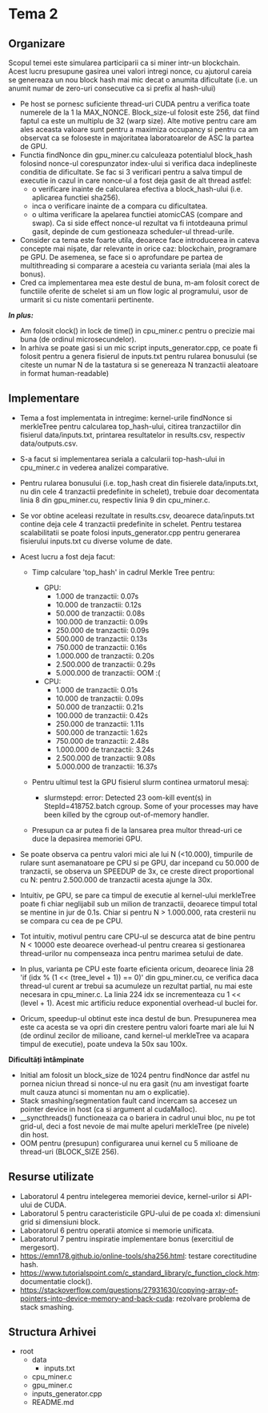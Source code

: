 # Tema 2

Organizare
-
Scopul temei este simularea participarii ca si miner intr-un blockchain. Acest lucru presupune gasirea unei valori intregi nonce, cu ajutorul careia se genereaza un nou block hash mai mic decat o anumita dificultate (i.e. un anumit numar de zero-uri consecutive ca si prefix al hash-ului)

* Pe host se pornesc suficiente thread-uri CUDA pentru a verifica toate numerele de la 1 la MAX_NONCE. Block_size-ul folosit este 256, dat fiind faptul ca este un multiplu de 32 (warp size). Alte motive pentru care am ales aceasta valoare sunt pentru a maximiza occupancy si pentru ca am observat ca se foloseste in majoritatea laboratoarelor de ASC la partea de GPU.
* Functia findNonce din gpu_miner.cu calculeaza potentialul block_hash folosind nonce-ul corespunzator index-ului si verifica daca indeplineste conditia de dificultate. Se fac si 3 verificari pentru a salva timpul de executie in cazul in care nonce-ul a fost deja gasit de alt thread astfel:
  - o verificare inainte de calcularea efectiva a block_hash-ului (i.e. aplicarea functiei sha256).
  - inca o verificare inainte de a compara cu dificultatea.
  - o ultima verificare la apelarea functiei atomicCAS (compare and swap). Ca si side effect nonce-ul rezultat va fi intotdeauna primul gasit, depinde de cum gestioneaza scheduler-ul thread-urile.
* Consider ca tema este foarte utila, deoarece face introducerea in cateva concepte mai nișate, dar relevante in orice caz: blockchain, programare pe GPU. De asemenea, se face si o aprofundare pe partea de multithreading si comparare a acesteia cu varianta seriala (mai ales la bonus).
* Cred ca implementarea mea este destul de buna, m-am folosit corect de functiile oferite de schelet si am un flow logic al programului, usor de urmarit si cu niste comentarii pertinente.

***In plus:***

* Am folosit clock() in lock de time() in cpu_miner.c pentru o precizie mai buna (de ordinul microsecundelor).
* In arhiva se poate gasi si un mic script inputs_generator.cpp, ce poate fi folosit pentru a genera fisierul de inputs.txt pentru rularea bonusului (se citeste un numar N de la tastatura si se genereaza N tranzactii aleatoare in format human-readable)


Implementare
-
* Tema a fost implementata in intregime: kernel-urile findNonce si merkleTree pentru calcularea top_hash-ului, citirea tranzactiilor din fisierul data/inputs.txt, printarea resultatelor in results.csv, respectiv data/outputs.csv.
* S-a facut si implementarea seriala a calcularii top-hash-ului in cpu_miner.c in vederea analizei comparative.
* Pentru rularea bonusului (i.e. top_hash creat din fisierele data/inputs.txt, nu din cele 4 tranzactii predefinite in schelet), trebuie doar decomentata linia 8 din gpu_miner.cu, respectiv linia 9 din cpu_miner.c.
* Se vor obtine aceleasi rezultate in results.csv, deoarece data/inputs.txt contine deja cele 4 tranzactii predefinite in schelet. Pentru testarea scalabilitatii se poate folosi inputs_generator.cpp pentru generarea fisierului inputs.txt cu diverse volume de date.
* Acest lucru a fost deja facut:

  * Timp calculare 'top_hash' in cadrul Merkle Tree pentru:
      * GPU:
        - 1.000 de tranzactii: 0.07s
        - 10.000 de tranzactii: 0.12s
        - 50.000 de tranzactii: 0.08s
        - 100.000 de tranzactii: 0.09s
        - 250.000 de tranzactii: 0.09s
        - 500.000 de tranzactii: 0.13s
        - 750.000 de tranzactii: 0.16s
        - 1.000.000 de tranzactii: 0.20s
        - 2.500.000 de tranzactii: 0.29s
        - 5.000.000 de tranzactii: OOM :(
      * CPU:
        - 1.000 de tranzactii: 0.01s
        - 10.000 de tranzactii: 0.09s
        - 50.000 de tranzactii: 0.21s
        - 100.000 de tranzactii: 0.42s
        - 250.000 de tranzactii: 1.11s
        - 500.000 de tranzactii: 1.62s
        - 750.000 de tranzactii: 2.48s
        - 1.000.000 de tranzactii: 3.24s
        - 2.500.000 de tranzactii: 9.08s
        - 5.000.000 de tranzactii: 16.37s

  * Pentru ultimul test la GPU fisierul slurm continea urmatorul mesaj:
    * slurmstepd: error: Detected 23 oom-kill event(s)
    in StepId=418752.batch cgroup. Some of your
    processes may have been killed by the cgroup
    out-of-memory handler.
  * Presupun ca ar putea fi de la lansarea prea multor thread-uri ce duce la depasirea memoriei GPU.
* Se poate observa ca pentru valori mici ale lui N (<10.000), timpurile de rulare sunt asemanatoare pe CPU si pe GPU, dar incepand cu 50.000 de tranzactii, se observa un SPEEDUP de 3x, ce creste direct proportional cu N: pentru 2.500.000 de tranzactii acesta ajunge la 30x.
* Intuitiv, pe GPU, se pare ca timpul de executie al kernel-ului merkleTree poate fi chiar neglijabil sub un milion de tranzactii, deoarece timpul total se mentine in jur de 0.1s. Chiar si pentru N > 1.000.000, rata cresterii nu se compara cu cea de pe CPU.
* Tot intuitiv, motivul pentru care CPU-ul se descurca atat de bine pentru N < 10000 este deoarece overhead-ul pentru crearea si gestionarea thread-urilor nu compenseaza inca pentru marimea setului de date.
* In plus, varianta pe CPU este foarte eficienta oricum, deoarece linia 28 'if (idx % (1 << (tree_level + 1)) == 0)' din gpu_miner.cu, ce verifica daca thread-ul curent ar trebui sa acumuleze un rezultat partial, nu mai este necesara in cpu_miner.c. La linia 224 idx se incrementeaza cu 1 << (level + 1). Acest mic artificiu reduce exponential overhead-ul buclei for.
* Oricum, speedup-ul obtinut este inca destul de bun. Presupunerea mea este ca acesta se va opri din crestere pentru valori foarte mari ale lui N (de ordinul zecilor de milioane, cand kernel-ul merkleTree va acapara timpul de executie), poate undeva la 50x sau 100x.

**Dificultăți întâmpinate**

* Initial am folosit un block_size de 1024 pentru findNonce dar astfel nu pornea niciun thread si nonce-ul nu era gasit (nu am investigat foarte mult cauza atunci si momentan nu am o explicatie).
* Stack smashing/segmentation fault cand incercam sa accesez un pointer device in host (ca si argument al cudaMalloc).
* __syncthreads() functioneaza ca o bariera in cadrul unui bloc, nu pe tot grid-ul, deci a fost nevoie de mai multe apeluri merkleTree (pe nivele) din host.
* OOM pentru (presupun) configurarea unui kernel cu 5 milioane de thread-uri (BLOCK_SIZE 256).

Resurse utilizate
-
* Laboratorul 4 pentru intelegerea memoriei device, kernel-urilor si API-ului de CUDA.
* Laboratorul 5 pentru caracteristicile GPU-ului de pe coada xl: dimensiuni grid si dimensiuni block.
* Laboratorul 6 pentru operatii atomice si memorie unificata.
* Laboratorul 7 pentru inspiratie implementare bonus (exercitiul de mergesort).
* https://emn178.github.io/online-tools/sha256.html: testare corectitudine hash.
* https://www.tutorialspoint.com/c_standard_library/c_function_clock.htm: documentatie clock().
* https://stackoverflow.com/questions/27931630/copying-array-of-pointers-into-device-memory-and-back-cuda: rezolvare problema de stack smashing.

Structura Arhivei
-

- root
  - data
    - inputs.txt
  - cpu_miner.c
  - gpu_miner.c
  - inputs_generator.cpp
  - README.md
